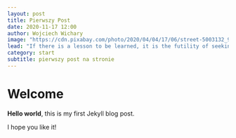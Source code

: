 ```yaml
---
layout: post
title: Pierwszy Post
date: 2020-11-17 12:00
author: Wojciech Wichary
image: "https://cdn.pixabay.com/photo/2020/04/04/17/06/street-5003132_960_720.jpg"
lead: "If there is a lesson to be learned, it is the futility of seeking fulfillment in outer space. We need to judge ourselfs by who we are, not by where we go."
category: start
subtitle: pierwszy post na stronie
---
```


# Welcome

**Hello world**, this is my first Jekyll blog post.

I hope you like it!